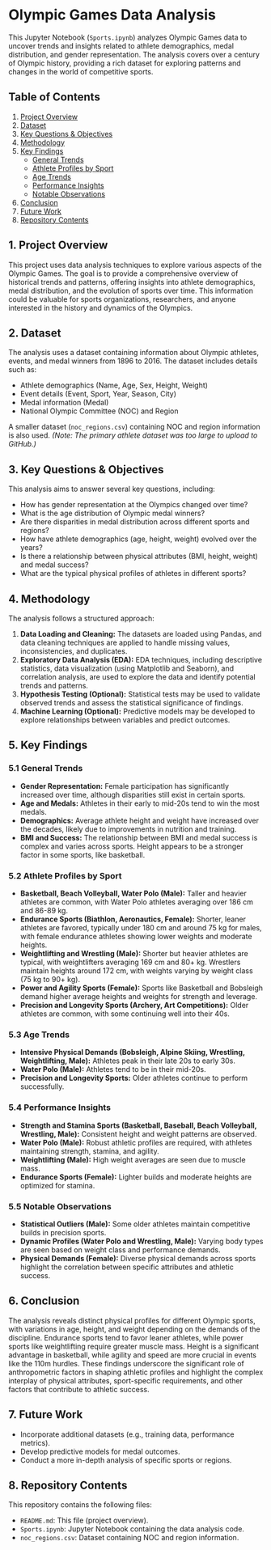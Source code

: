 # Olympic Games Data Analysis

This Jupyter Notebook (`Sports.ipynb`) analyzes Olympic Games data to uncover trends and insights related to athlete demographics, medal distribution, and gender representation.  The analysis covers over a century of Olympic history, providing a rich dataset for exploring patterns and changes in the world of competitive sports.

## Table of Contents

1. [Project Overview](#1-project-overview)
2. [Dataset](#2-dataset)
3. [Key Questions & Objectives](#3-key-questions-objectives)
4. [Methodology](#4-methodology)
5. [Key Findings](#5-key-findings)
    * [General Trends](#5.1-general-trends)
    * [Athlete Profiles by Sport](#5.2-athlete-profiles)
    * [Age Trends](#5.3-age-trends)
    * [Performance Insights](#5.4-performance-insights)
    * [Notable Observations](#5.5-notable-observations)
6. [Conclusion](#6-conclusion)
7. [Future Work](#7-future-work)
8. [Repository Contents](#8-repository-contents)

## 1. Project Overview

This project uses data analysis techniques to explore various aspects of the Olympic Games.  The goal is to provide a comprehensive overview of historical trends and patterns, offering insights into athlete demographics, medal distribution, and the evolution of sports over time.  This information could be valuable for sports organizations, researchers, and anyone interested in the history and dynamics of the Olympics.

## 2. Dataset

The analysis uses a dataset containing information about Olympic athletes, events, and medal winners from 1896 to 2016.  The dataset includes details such as:

* Athlete demographics (Name, Age, Sex, Height, Weight)
* Event details (Event, Sport, Year, Season, City)
* Medal information (Medal)
* National Olympic Committee (NOC) and Region

A smaller dataset (`noc_regions.csv`) containing NOC and region information is also used.  *(Note: The primary athlete dataset was too large to upload to GitHub.)*

## 3. Key Questions & Objectives

This analysis aims to answer several key questions, including:

* How has gender representation at the Olympics changed over time?
* What is the age distribution of Olympic medal winners?
* Are there disparities in medal distribution across different sports and regions?
* How have athlete demographics (age, height, weight) evolved over the years?
* Is there a relationship between physical attributes (BMI, height, weight) and medal success?
* What are the typical physical profiles of athletes in different sports?

## 4. Methodology

The analysis follows a structured approach:

1. **Data Loading and Cleaning:**  The datasets are loaded using Pandas, and data cleaning techniques are applied to handle missing values, inconsistencies, and duplicates.
2. **Exploratory Data Analysis (EDA):**  EDA techniques, including descriptive statistics, data visualization (using Matplotlib and Seaborn), and correlation analysis, are used to explore the data and identify potential trends and patterns.
3. **Hypothesis Testing (Optional):**  Statistical tests may be used to validate observed trends and assess the statistical significance of findings.
4. **Machine Learning (Optional):**  Predictive models may be developed to explore relationships between variables and predict outcomes.

## 5. Key Findings

### 5.1 General Trends

* **Gender Representation:**  Female participation has significantly increased over time, although disparities still exist in certain sports.
* **Age and Medals:**  Athletes in their early to mid-20s tend to win the most medals.
* **Demographics:**  Average athlete height and weight have increased over the decades, likely due to improvements in nutrition and training.
* **BMI and Success:** The relationship between BMI and medal success is complex and varies across sports. Height appears to be a stronger factor in some sports, like basketball.

### 5.2 Athlete Profiles by Sport

* **Basketball, Beach Volleyball, Water Polo (Male):** Taller and heavier athletes are common, with Water Polo athletes averaging over 186 cm and 86-89 kg.
* **Endurance Sports (Biathlon, Aeronautics, Female):** Shorter, leaner athletes are favored, typically under 180 cm and around 75 kg for males, with female endurance athletes showing lower weights and moderate heights.
* **Weightlifting and Wrestling (Male):** Shorter but heavier athletes are typical, with weightlifters averaging 169 cm and 80+ kg. Wrestlers maintain heights around 172 cm, with weights varying by weight class (75 kg to 90+ kg).
* **Power and Agility Sports (Female):** Sports like Basketball and Bobsleigh demand higher average heights and weights for strength and leverage.
* **Precision and Longevity Sports (Archery, Art Competitions):** Older athletes are common, with some continuing well into their 40s.

### 5.3 Age Trends

* **Intensive Physical Demands (Bobsleigh, Alpine Skiing, Wrestling, Weightlifting, Male):** Athletes peak in their late 20s to early 30s.
* **Water Polo (Male):** Athletes tend to be in their mid-20s.
* **Precision and Longevity Sports:** Older athletes continue to perform successfully.

### 5.4 Performance Insights

* **Strength and Stamina Sports (Basketball, Baseball, Beach Volleyball, Wrestling, Male):** Consistent height and weight patterns are observed.
* **Water Polo (Male):** Robust athletic profiles are required, with athletes maintaining strength, stamina, and agility.
* **Weightlifting (Male):** High weight averages are seen due to muscle mass.
* **Endurance Sports (Female):** Lighter builds and moderate heights are optimized for stamina.

### 5.5 Notable Observations

* **Statistical Outliers (Male):** Some older athletes maintain competitive builds in precision sports.
* **Dynamic Profiles (Water Polo and Wrestling, Male):** Varying body types are seen based on weight class and performance demands.
* **Physical Demands (Female):** Diverse physical demands across sports highlight the correlation between specific attributes and athletic success.

## 6. Conclusion

The analysis reveals distinct physical profiles for different Olympic sports, with variations in age, height, and weight depending on the demands of the discipline.  Endurance sports tend to favor leaner athletes, while power sports like weightlifting require greater muscle mass. Height is a significant advantage in basketball, while agility and speed are more crucial in events like the 110m hurdles.  These findings underscore the significant role of anthropometric factors in shaping athletic profiles and highlight the complex interplay of physical attributes, sport-specific requirements, and other factors that contribute to athletic success.

## 7. Future Work

* Incorporate additional datasets (e.g., training data, performance metrics).
* Develop predictive models for medal outcomes.
* Conduct a more in-depth analysis of specific sports or regions.

## 8. Repository Contents

This repository contains the following files:

* `README.md`:  This file (project overview).
* `Sports.ipynb`:  Jupyter Notebook containing the data analysis code.
* `noc_regions.csv`: Dataset containing NOC and region information.


